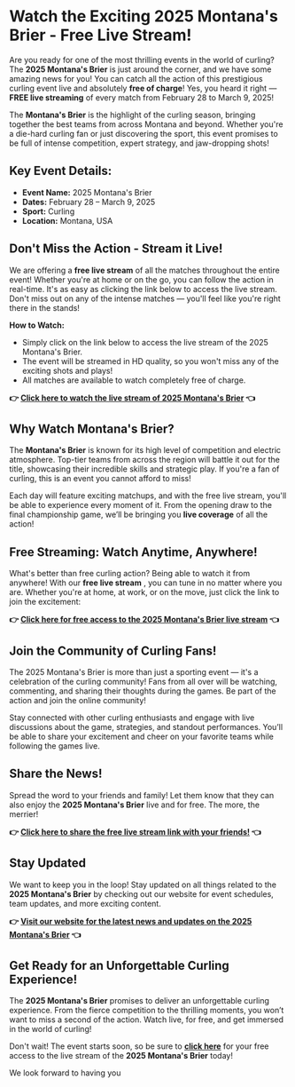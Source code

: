 # Watch the Exciting 2025 Montana's Brier - Free Live Stream!

Are you ready for one of the most thrilling events in the world of curling? The **2025 Montana's Brier** is just around the corner, and we have some amazing news for you! You can catch all the action of this prestigious curling event live and absolutely **free of charge**! Yes, you heard it right — **FREE live streaming** of every match from February 28 to March 9, 2025!

The **Montana's Brier** is the highlight of the curling season, bringing together the best teams from across Montana and beyond. Whether you're a die-hard curling fan or just discovering the sport, this event promises to be full of intense competition, expert strategy, and jaw-dropping shots!

## Key Event Details:

- **Event Name:** 2025 Montana's Brier
- **Dates:** February 28 – March 9, 2025
- **Sport:** Curling
- **Location:** Montana, USA

## Don't Miss the Action - Stream it Live!

We are offering a **free live stream** of all the matches throughout the entire event! Whether you're at home or on the go, you can follow the action in real-time. It's as easy as clicking the link below to access the live stream. Don't miss out on any of the intense matches — you'll feel like you're right there in the stands!

**How to Watch:**

- Simply click on the link below to access the live stream of the 2025 Montana's Brier.
- The event will be streamed in HD quality, so you won't miss any of the exciting shots and plays!
- All matches are available to watch completely free of charge.

**👉 [Click here to watch the live stream of 2025 Montana's Brier](https://tinyurl.com/livestreamfreeo?st=2025montanasbrier&si=gh) 👈**

## Why Watch Montana's Brier?

The **Montana's Brier** is known for its high level of competition and electric atmosphere. Top-tier teams from across the region will battle it out for the title, showcasing their incredible skills and strategic play. If you're a fan of curling, this is an event you cannot afford to miss!

Each day will feature exciting matchups, and with the free live stream, you'll be able to experience every moment of it. From the opening draw to the final championship game, we’ll be bringing you **live coverage** of all the action!

## Free Streaming: Watch Anytime, Anywhere!

What's better than free curling action? Being able to watch it from anywhere! With our **free live stream** , you can tune in no matter where you are. Whether you're at home, at work, or on the move, just click the link to join the excitement:

**👉 [Click here for free access to the 2025 Montana's Brier live stream](https://tinyurl.com/livestreamfreeo?st=2025montanasbrier&si=gh) 👈**

## Join the Community of Curling Fans!

The 2025 Montana's Brier is more than just a sporting event — it's a celebration of the curling community! Fans from all over will be watching, commenting, and sharing their thoughts during the games. Be part of the action and join the online community!

Stay connected with other curling enthusiasts and engage with live discussions about the game, strategies, and standout performances. You’ll be able to share your excitement and cheer on your favorite teams while following the games live.

## Share the News!

Spread the word to your friends and family! Let them know that they can also enjoy the **2025 Montana's Brier** live and for free. The more, the merrier!

**👉 [Click here to share the free live stream link with your friends!](https://tinyurl.com/livestreamfreeo?st=2025montanasbrier&si=gh) 👈**

## Stay Updated

We want to keep you in the loop! Stay updated on all things related to the **2025 Montana's Brier** by checking out our website for event schedules, team updates, and more exciting content.

**👉 [Visit our website for the latest news and updates on the 2025 Montana's Brier](https://tinyurl.com/livestreamfreeo?st=2025montanasbrier&si=gh) 👈**

## Get Ready for an Unforgettable Curling Experience!

The **2025 Montana's Brier** promises to deliver an unforgettable curling experience. From the fierce competition to the thrilling moments, you won’t want to miss a second of the action. Watch live, for free, and get immersed in the world of curling!

Don't wait! The event starts soon, so be sure to **[click here](https://tinyurl.com/livestreamfreeo?st=2025montanasbrier&si=gh)** for your free access to the live stream of the **2025 Montana's Brier** today!

We look forward to having you
